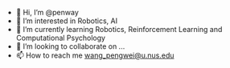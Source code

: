 - 👋 Hi, I’m @penway
- 👀 I’m interested in Robotics, AI
- 🌱 I’m currently learning Robotics, Reinforcement Learning and Computational Psychology
- 💞️ I’m looking to collaborate on ...
- 📫 How to reach me wang_pengwei@u.nus.edu

<!---
penway/penway is a ✨ special ✨ repository because its `README.md` (this file) appears on your GitHub profile.
You can click the Preview link to take a look at your changes.
--->
